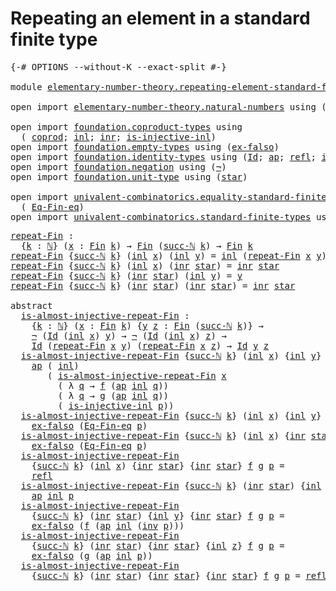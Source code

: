 # Repeating an element in a standard finite type

<pre class="Agda"><a id="59" class="Symbol">{-#</a> <a id="63" class="Keyword">OPTIONS</a> <a id="71" class="Pragma">--without-K</a> <a id="83" class="Pragma">--exact-split</a> <a id="97" class="Symbol">#-}</a>

<a id="102" class="Keyword">module</a> <a id="109" href="elementary-number-theory.repeating-element-standard-finite-type.html" class="Module">elementary-number-theory.repeating-element-standard-finite-type</a> <a id="173" class="Keyword">where</a>

<a id="180" class="Keyword">open</a> <a id="185" class="Keyword">import</a> <a id="192" href="elementary-number-theory.natural-numbers.html" class="Module">elementary-number-theory.natural-numbers</a> <a id="233" class="Keyword">using</a> <a id="239" class="Symbol">(</a><a id="240" href="elementary-number-theory.natural-numbers.html#1444" class="Datatype">ℕ</a><a id="241" class="Symbol">;</a> <a id="243" href="elementary-number-theory.natural-numbers.html#1465" class="InductiveConstructor">zero-ℕ</a><a id="249" class="Symbol">;</a> <a id="251" href="elementary-number-theory.natural-numbers.html#1478" class="InductiveConstructor">succ-ℕ</a><a id="257" class="Symbol">)</a>

<a id="260" class="Keyword">open</a> <a id="265" class="Keyword">import</a> <a id="272" href="foundation.coproduct-types.html" class="Module">foundation.coproduct-types</a> <a id="299" class="Keyword">using</a>
  <a id="307" class="Symbol">(</a> <a id="309" href="foundation.coproduct-types.html#1168" class="Datatype">coprod</a><a id="315" class="Symbol">;</a> <a id="317" href="foundation.coproduct-types.html#1239" class="InductiveConstructor">inl</a><a id="320" class="Symbol">;</a> <a id="322" href="foundation.coproduct-types.html#1262" class="InductiveConstructor">inr</a><a id="325" class="Symbol">;</a> <a id="327" href="foundation.coproduct-types.html#2413" class="Function">is-injective-inl</a><a id="343" class="Symbol">)</a>
<a id="345" class="Keyword">open</a> <a id="350" class="Keyword">import</a> <a id="357" href="foundation.empty-types.html" class="Module">foundation.empty-types</a> <a id="380" class="Keyword">using</a> <a id="386" class="Symbol">(</a><a id="387" href="foundation-core.empty-types.html#1147" class="Function">ex-falso</a><a id="395" class="Symbol">)</a>
<a id="397" class="Keyword">open</a> <a id="402" class="Keyword">import</a> <a id="409" href="foundation.identity-types.html" class="Module">foundation.identity-types</a> <a id="435" class="Keyword">using</a> <a id="441" class="Symbol">(</a><a id="442" href="foundation-core.identity-types.html#641" class="Datatype">Id</a><a id="444" class="Symbol">;</a> <a id="446" href="foundation-core.identity-types.html#2853" class="Function">ap</a><a id="448" class="Symbol">;</a> <a id="450" href="foundation-core.identity-types.html#694" class="InductiveConstructor">refl</a><a id="454" class="Symbol">;</a> <a id="456" href="foundation-core.identity-types.html#1552" class="Function">inv</a><a id="459" class="Symbol">)</a>
<a id="461" class="Keyword">open</a> <a id="466" class="Keyword">import</a> <a id="473" href="foundation.negation.html" class="Module">foundation.negation</a> <a id="493" class="Keyword">using</a> <a id="499" class="Symbol">(</a><a id="500" href="foundation-core.negation.html#452" class="Function">¬</a><a id="501" class="Symbol">)</a>
<a id="503" class="Keyword">open</a> <a id="508" class="Keyword">import</a> <a id="515" href="foundation.unit-type.html" class="Module">foundation.unit-type</a> <a id="536" class="Keyword">using</a> <a id="542" class="Symbol">(</a><a id="543" href="foundation.unit-type.html#999" class="InductiveConstructor">star</a><a id="547" class="Symbol">)</a>

<a id="550" class="Keyword">open</a> <a id="555" class="Keyword">import</a> <a id="562" href="univalent-combinatorics.equality-standard-finite-types.html" class="Module">univalent-combinatorics.equality-standard-finite-types</a> <a id="617" class="Keyword">using</a>
  <a id="625" class="Symbol">(</a> <a id="627" href="univalent-combinatorics.equality-standard-finite-types.html#2264" class="Function">Eq-Fin-eq</a><a id="636" class="Symbol">)</a>
<a id="638" class="Keyword">open</a> <a id="643" class="Keyword">import</a> <a id="650" href="univalent-combinatorics.standard-finite-types.html" class="Module">univalent-combinatorics.standard-finite-types</a> <a id="696" class="Keyword">using</a> <a id="702" class="Symbol">(</a><a id="703" href="univalent-combinatorics.standard-finite-types.html#2085" class="Function">Fin</a><a id="706" class="Symbol">)</a>
</pre>
<pre class="Agda"><a id="repeat-Fin"></a><a id="721" href="elementary-number-theory.repeating-element-standard-finite-type.html#721" class="Function">repeat-Fin</a> <a id="732" class="Symbol">:</a>
  <a id="736" class="Symbol">{</a><a id="737" href="elementary-number-theory.repeating-element-standard-finite-type.html#737" class="Bound">k</a> <a id="739" class="Symbol">:</a> <a id="741" href="elementary-number-theory.natural-numbers.html#1444" class="Datatype">ℕ</a><a id="742" class="Symbol">}</a> <a id="744" class="Symbol">(</a><a id="745" href="elementary-number-theory.repeating-element-standard-finite-type.html#745" class="Bound">x</a> <a id="747" class="Symbol">:</a> <a id="749" href="univalent-combinatorics.standard-finite-types.html#2085" class="Function">Fin</a> <a id="753" href="elementary-number-theory.repeating-element-standard-finite-type.html#737" class="Bound">k</a><a id="754" class="Symbol">)</a> <a id="756" class="Symbol">→</a> <a id="758" href="univalent-combinatorics.standard-finite-types.html#2085" class="Function">Fin</a> <a id="762" class="Symbol">(</a><a id="763" href="elementary-number-theory.natural-numbers.html#1478" class="InductiveConstructor">succ-ℕ</a> <a id="770" href="elementary-number-theory.repeating-element-standard-finite-type.html#737" class="Bound">k</a><a id="771" class="Symbol">)</a> <a id="773" class="Symbol">→</a> <a id="775" href="univalent-combinatorics.standard-finite-types.html#2085" class="Function">Fin</a> <a id="779" href="elementary-number-theory.repeating-element-standard-finite-type.html#737" class="Bound">k</a>
<a id="781" href="elementary-number-theory.repeating-element-standard-finite-type.html#721" class="Function">repeat-Fin</a> <a id="792" class="Symbol">{</a><a id="793" href="elementary-number-theory.natural-numbers.html#1478" class="InductiveConstructor">succ-ℕ</a> <a id="800" href="elementary-number-theory.repeating-element-standard-finite-type.html#800" class="Bound">k</a><a id="801" class="Symbol">}</a> <a id="803" class="Symbol">(</a><a id="804" href="foundation.coproduct-types.html#1239" class="InductiveConstructor">inl</a> <a id="808" href="elementary-number-theory.repeating-element-standard-finite-type.html#808" class="Bound">x</a><a id="809" class="Symbol">)</a> <a id="811" class="Symbol">(</a><a id="812" href="foundation.coproduct-types.html#1239" class="InductiveConstructor">inl</a> <a id="816" href="elementary-number-theory.repeating-element-standard-finite-type.html#816" class="Bound">y</a><a id="817" class="Symbol">)</a> <a id="819" class="Symbol">=</a> <a id="821" href="foundation.coproduct-types.html#1239" class="InductiveConstructor">inl</a> <a id="825" class="Symbol">(</a><a id="826" href="elementary-number-theory.repeating-element-standard-finite-type.html#721" class="Function">repeat-Fin</a> <a id="837" href="elementary-number-theory.repeating-element-standard-finite-type.html#808" class="Bound">x</a> <a id="839" href="elementary-number-theory.repeating-element-standard-finite-type.html#816" class="Bound">y</a><a id="840" class="Symbol">)</a>
<a id="842" href="elementary-number-theory.repeating-element-standard-finite-type.html#721" class="Function">repeat-Fin</a> <a id="853" class="Symbol">{</a><a id="854" href="elementary-number-theory.natural-numbers.html#1478" class="InductiveConstructor">succ-ℕ</a> <a id="861" href="elementary-number-theory.repeating-element-standard-finite-type.html#861" class="Bound">k</a><a id="862" class="Symbol">}</a> <a id="864" class="Symbol">(</a><a id="865" href="foundation.coproduct-types.html#1239" class="InductiveConstructor">inl</a> <a id="869" href="elementary-number-theory.repeating-element-standard-finite-type.html#869" class="Bound">x</a><a id="870" class="Symbol">)</a> <a id="872" class="Symbol">(</a><a id="873" href="foundation.coproduct-types.html#1262" class="InductiveConstructor">inr</a> <a id="877" href="foundation.unit-type.html#999" class="InductiveConstructor">star</a><a id="881" class="Symbol">)</a> <a id="883" class="Symbol">=</a> <a id="885" href="foundation.coproduct-types.html#1262" class="InductiveConstructor">inr</a> <a id="889" href="foundation.unit-type.html#999" class="InductiveConstructor">star</a>
<a id="894" href="elementary-number-theory.repeating-element-standard-finite-type.html#721" class="Function">repeat-Fin</a> <a id="905" class="Symbol">{</a><a id="906" href="elementary-number-theory.natural-numbers.html#1478" class="InductiveConstructor">succ-ℕ</a> <a id="913" href="elementary-number-theory.repeating-element-standard-finite-type.html#913" class="Bound">k</a><a id="914" class="Symbol">}</a> <a id="916" class="Symbol">(</a><a id="917" href="foundation.coproduct-types.html#1262" class="InductiveConstructor">inr</a> <a id="921" href="foundation.unit-type.html#999" class="InductiveConstructor">star</a><a id="925" class="Symbol">)</a> <a id="927" class="Symbol">(</a><a id="928" href="foundation.coproduct-types.html#1239" class="InductiveConstructor">inl</a> <a id="932" href="elementary-number-theory.repeating-element-standard-finite-type.html#932" class="Bound">y</a><a id="933" class="Symbol">)</a> <a id="935" class="Symbol">=</a> <a id="937" href="elementary-number-theory.repeating-element-standard-finite-type.html#932" class="Bound">y</a>
<a id="939" href="elementary-number-theory.repeating-element-standard-finite-type.html#721" class="Function">repeat-Fin</a> <a id="950" class="Symbol">{</a><a id="951" href="elementary-number-theory.natural-numbers.html#1478" class="InductiveConstructor">succ-ℕ</a> <a id="958" href="elementary-number-theory.repeating-element-standard-finite-type.html#958" class="Bound">k</a><a id="959" class="Symbol">}</a> <a id="961" class="Symbol">(</a><a id="962" href="foundation.coproduct-types.html#1262" class="InductiveConstructor">inr</a> <a id="966" href="foundation.unit-type.html#999" class="InductiveConstructor">star</a><a id="970" class="Symbol">)</a> <a id="972" class="Symbol">(</a><a id="973" href="foundation.coproduct-types.html#1262" class="InductiveConstructor">inr</a> <a id="977" href="foundation.unit-type.html#999" class="InductiveConstructor">star</a><a id="981" class="Symbol">)</a> <a id="983" class="Symbol">=</a> <a id="985" href="foundation.coproduct-types.html#1262" class="InductiveConstructor">inr</a> <a id="989" href="foundation.unit-type.html#999" class="InductiveConstructor">star</a>

<a id="995" class="Keyword">abstract</a>
  <a id="is-almost-injective-repeat-Fin"></a><a id="1006" href="elementary-number-theory.repeating-element-standard-finite-type.html#1006" class="Function">is-almost-injective-repeat-Fin</a> <a id="1037" class="Symbol">:</a>
    <a id="1043" class="Symbol">{</a><a id="1044" href="elementary-number-theory.repeating-element-standard-finite-type.html#1044" class="Bound">k</a> <a id="1046" class="Symbol">:</a> <a id="1048" href="elementary-number-theory.natural-numbers.html#1444" class="Datatype">ℕ</a><a id="1049" class="Symbol">}</a> <a id="1051" class="Symbol">(</a><a id="1052" href="elementary-number-theory.repeating-element-standard-finite-type.html#1052" class="Bound">x</a> <a id="1054" class="Symbol">:</a> <a id="1056" href="univalent-combinatorics.standard-finite-types.html#2085" class="Function">Fin</a> <a id="1060" href="elementary-number-theory.repeating-element-standard-finite-type.html#1044" class="Bound">k</a><a id="1061" class="Symbol">)</a> <a id="1063" class="Symbol">{</a><a id="1064" href="elementary-number-theory.repeating-element-standard-finite-type.html#1064" class="Bound">y</a> <a id="1066" href="elementary-number-theory.repeating-element-standard-finite-type.html#1066" class="Bound">z</a> <a id="1068" class="Symbol">:</a> <a id="1070" href="univalent-combinatorics.standard-finite-types.html#2085" class="Function">Fin</a> <a id="1074" class="Symbol">(</a><a id="1075" href="elementary-number-theory.natural-numbers.html#1478" class="InductiveConstructor">succ-ℕ</a> <a id="1082" href="elementary-number-theory.repeating-element-standard-finite-type.html#1044" class="Bound">k</a><a id="1083" class="Symbol">)}</a> <a id="1086" class="Symbol">→</a>
    <a id="1092" href="foundation-core.negation.html#452" class="Function">¬</a> <a id="1094" class="Symbol">(</a><a id="1095" href="foundation-core.identity-types.html#641" class="Datatype">Id</a> <a id="1098" class="Symbol">(</a><a id="1099" href="foundation.coproduct-types.html#1239" class="InductiveConstructor">inl</a> <a id="1103" href="elementary-number-theory.repeating-element-standard-finite-type.html#1052" class="Bound">x</a><a id="1104" class="Symbol">)</a> <a id="1106" href="elementary-number-theory.repeating-element-standard-finite-type.html#1064" class="Bound">y</a><a id="1107" class="Symbol">)</a> <a id="1109" class="Symbol">→</a> <a id="1111" href="foundation-core.negation.html#452" class="Function">¬</a> <a id="1113" class="Symbol">(</a><a id="1114" href="foundation-core.identity-types.html#641" class="Datatype">Id</a> <a id="1117" class="Symbol">(</a><a id="1118" href="foundation.coproduct-types.html#1239" class="InductiveConstructor">inl</a> <a id="1122" href="elementary-number-theory.repeating-element-standard-finite-type.html#1052" class="Bound">x</a><a id="1123" class="Symbol">)</a> <a id="1125" href="elementary-number-theory.repeating-element-standard-finite-type.html#1066" class="Bound">z</a><a id="1126" class="Symbol">)</a> <a id="1128" class="Symbol">→</a>
    <a id="1134" href="foundation-core.identity-types.html#641" class="Datatype">Id</a> <a id="1137" class="Symbol">(</a><a id="1138" href="elementary-number-theory.repeating-element-standard-finite-type.html#721" class="Function">repeat-Fin</a> <a id="1149" href="elementary-number-theory.repeating-element-standard-finite-type.html#1052" class="Bound">x</a> <a id="1151" href="elementary-number-theory.repeating-element-standard-finite-type.html#1064" class="Bound">y</a><a id="1152" class="Symbol">)</a> <a id="1154" class="Symbol">(</a><a id="1155" href="elementary-number-theory.repeating-element-standard-finite-type.html#721" class="Function">repeat-Fin</a> <a id="1166" href="elementary-number-theory.repeating-element-standard-finite-type.html#1052" class="Bound">x</a> <a id="1168" href="elementary-number-theory.repeating-element-standard-finite-type.html#1066" class="Bound">z</a><a id="1169" class="Symbol">)</a> <a id="1171" class="Symbol">→</a> <a id="1173" href="foundation-core.identity-types.html#641" class="Datatype">Id</a> <a id="1176" href="elementary-number-theory.repeating-element-standard-finite-type.html#1064" class="Bound">y</a> <a id="1178" href="elementary-number-theory.repeating-element-standard-finite-type.html#1066" class="Bound">z</a>
  <a id="1182" href="elementary-number-theory.repeating-element-standard-finite-type.html#1006" class="Function">is-almost-injective-repeat-Fin</a> <a id="1213" class="Symbol">{</a><a id="1214" href="elementary-number-theory.natural-numbers.html#1478" class="InductiveConstructor">succ-ℕ</a> <a id="1221" href="elementary-number-theory.repeating-element-standard-finite-type.html#1221" class="Bound">k</a><a id="1222" class="Symbol">}</a> <a id="1224" class="Symbol">(</a><a id="1225" href="foundation.coproduct-types.html#1239" class="InductiveConstructor">inl</a> <a id="1229" href="elementary-number-theory.repeating-element-standard-finite-type.html#1229" class="Bound">x</a><a id="1230" class="Symbol">)</a> <a id="1232" class="Symbol">{</a><a id="1233" href="foundation.coproduct-types.html#1239" class="InductiveConstructor">inl</a> <a id="1237" href="elementary-number-theory.repeating-element-standard-finite-type.html#1237" class="Bound">y</a><a id="1238" class="Symbol">}</a> <a id="1240" class="Symbol">{</a><a id="1241" href="foundation.coproduct-types.html#1239" class="InductiveConstructor">inl</a> <a id="1245" href="elementary-number-theory.repeating-element-standard-finite-type.html#1245" class="Bound">z</a><a id="1246" class="Symbol">}</a> <a id="1248" href="elementary-number-theory.repeating-element-standard-finite-type.html#1248" class="Bound">f</a> <a id="1250" href="elementary-number-theory.repeating-element-standard-finite-type.html#1250" class="Bound">g</a> <a id="1252" href="elementary-number-theory.repeating-element-standard-finite-type.html#1252" class="Bound">p</a> <a id="1254" class="Symbol">=</a>
    <a id="1260" href="foundation-core.identity-types.html#2853" class="Function">ap</a> <a id="1263" class="Symbol">(</a> <a id="1265" href="foundation.coproduct-types.html#1239" class="InductiveConstructor">inl</a><a id="1268" class="Symbol">)</a>
       <a id="1277" class="Symbol">(</a> <a id="1279" href="elementary-number-theory.repeating-element-standard-finite-type.html#1006" class="Function">is-almost-injective-repeat-Fin</a> <a id="1310" href="elementary-number-theory.repeating-element-standard-finite-type.html#1229" class="Bound">x</a>
         <a id="1321" class="Symbol">(</a> <a id="1323" class="Symbol">λ</a> <a id="1325" href="elementary-number-theory.repeating-element-standard-finite-type.html#1325" class="Bound">q</a> <a id="1327" class="Symbol">→</a> <a id="1329" href="elementary-number-theory.repeating-element-standard-finite-type.html#1248" class="Bound">f</a> <a id="1331" class="Symbol">(</a><a id="1332" href="foundation-core.identity-types.html#2853" class="Function">ap</a> <a id="1335" href="foundation.coproduct-types.html#1239" class="InductiveConstructor">inl</a> <a id="1339" href="elementary-number-theory.repeating-element-standard-finite-type.html#1325" class="Bound">q</a><a id="1340" class="Symbol">))</a>
         <a id="1352" class="Symbol">(</a> <a id="1354" class="Symbol">λ</a> <a id="1356" href="elementary-number-theory.repeating-element-standard-finite-type.html#1356" class="Bound">q</a> <a id="1358" class="Symbol">→</a> <a id="1360" href="elementary-number-theory.repeating-element-standard-finite-type.html#1250" class="Bound">g</a> <a id="1362" class="Symbol">(</a><a id="1363" href="foundation-core.identity-types.html#2853" class="Function">ap</a> <a id="1366" href="foundation.coproduct-types.html#1239" class="InductiveConstructor">inl</a> <a id="1370" href="elementary-number-theory.repeating-element-standard-finite-type.html#1356" class="Bound">q</a><a id="1371" class="Symbol">))</a>
         <a id="1383" class="Symbol">(</a> <a id="1385" href="foundation.coproduct-types.html#2413" class="Function">is-injective-inl</a> <a id="1402" href="elementary-number-theory.repeating-element-standard-finite-type.html#1252" class="Bound">p</a><a id="1403" class="Symbol">))</a>
  <a id="1408" href="elementary-number-theory.repeating-element-standard-finite-type.html#1006" class="Function">is-almost-injective-repeat-Fin</a> <a id="1439" class="Symbol">{</a><a id="1440" href="elementary-number-theory.natural-numbers.html#1478" class="InductiveConstructor">succ-ℕ</a> <a id="1447" href="elementary-number-theory.repeating-element-standard-finite-type.html#1447" class="Bound">k</a><a id="1448" class="Symbol">}</a> <a id="1450" class="Symbol">(</a><a id="1451" href="foundation.coproduct-types.html#1239" class="InductiveConstructor">inl</a> <a id="1455" href="elementary-number-theory.repeating-element-standard-finite-type.html#1455" class="Bound">x</a><a id="1456" class="Symbol">)</a> <a id="1458" class="Symbol">{</a><a id="1459" href="foundation.coproduct-types.html#1239" class="InductiveConstructor">inl</a> <a id="1463" href="elementary-number-theory.repeating-element-standard-finite-type.html#1463" class="Bound">y</a><a id="1464" class="Symbol">}</a> <a id="1466" class="Symbol">{</a><a id="1467" href="foundation.coproduct-types.html#1262" class="InductiveConstructor">inr</a> <a id="1471" href="foundation.unit-type.html#999" class="InductiveConstructor">star</a><a id="1475" class="Symbol">}</a> <a id="1477" href="elementary-number-theory.repeating-element-standard-finite-type.html#1477" class="Bound">f</a> <a id="1479" href="elementary-number-theory.repeating-element-standard-finite-type.html#1479" class="Bound">g</a> <a id="1481" href="elementary-number-theory.repeating-element-standard-finite-type.html#1481" class="Bound">p</a> <a id="1483" class="Symbol">=</a>
    <a id="1489" href="foundation-core.empty-types.html#1147" class="Function">ex-falso</a> <a id="1498" class="Symbol">(</a><a id="1499" href="univalent-combinatorics.equality-standard-finite-types.html#2264" class="Function">Eq-Fin-eq</a> <a id="1509" href="elementary-number-theory.repeating-element-standard-finite-type.html#1481" class="Bound">p</a><a id="1510" class="Symbol">)</a>
  <a id="1514" href="elementary-number-theory.repeating-element-standard-finite-type.html#1006" class="Function">is-almost-injective-repeat-Fin</a> <a id="1545" class="Symbol">{</a><a id="1546" href="elementary-number-theory.natural-numbers.html#1478" class="InductiveConstructor">succ-ℕ</a> <a id="1553" href="elementary-number-theory.repeating-element-standard-finite-type.html#1553" class="Bound">k</a><a id="1554" class="Symbol">}</a> <a id="1556" class="Symbol">(</a><a id="1557" href="foundation.coproduct-types.html#1239" class="InductiveConstructor">inl</a> <a id="1561" href="elementary-number-theory.repeating-element-standard-finite-type.html#1561" class="Bound">x</a><a id="1562" class="Symbol">)</a> <a id="1564" class="Symbol">{</a><a id="1565" href="foundation.coproduct-types.html#1262" class="InductiveConstructor">inr</a> <a id="1569" href="foundation.unit-type.html#999" class="InductiveConstructor">star</a><a id="1573" class="Symbol">}</a> <a id="1575" class="Symbol">{</a><a id="1576" href="foundation.coproduct-types.html#1239" class="InductiveConstructor">inl</a> <a id="1580" href="elementary-number-theory.repeating-element-standard-finite-type.html#1580" class="Bound">z</a><a id="1581" class="Symbol">}</a> <a id="1583" href="elementary-number-theory.repeating-element-standard-finite-type.html#1583" class="Bound">f</a> <a id="1585" href="elementary-number-theory.repeating-element-standard-finite-type.html#1585" class="Bound">g</a> <a id="1587" href="elementary-number-theory.repeating-element-standard-finite-type.html#1587" class="Bound">p</a> <a id="1589" class="Symbol">=</a>
    <a id="1595" href="foundation-core.empty-types.html#1147" class="Function">ex-falso</a> <a id="1604" class="Symbol">(</a><a id="1605" href="univalent-combinatorics.equality-standard-finite-types.html#2264" class="Function">Eq-Fin-eq</a> <a id="1615" href="elementary-number-theory.repeating-element-standard-finite-type.html#1587" class="Bound">p</a><a id="1616" class="Symbol">)</a>
  <a id="1620" href="elementary-number-theory.repeating-element-standard-finite-type.html#1006" class="Function">is-almost-injective-repeat-Fin</a>
    <a id="1655" class="Symbol">{</a><a id="1656" href="elementary-number-theory.natural-numbers.html#1478" class="InductiveConstructor">succ-ℕ</a> <a id="1663" href="elementary-number-theory.repeating-element-standard-finite-type.html#1663" class="Bound">k</a><a id="1664" class="Symbol">}</a> <a id="1666" class="Symbol">(</a><a id="1667" href="foundation.coproduct-types.html#1239" class="InductiveConstructor">inl</a> <a id="1671" href="elementary-number-theory.repeating-element-standard-finite-type.html#1671" class="Bound">x</a><a id="1672" class="Symbol">)</a> <a id="1674" class="Symbol">{</a><a id="1675" href="foundation.coproduct-types.html#1262" class="InductiveConstructor">inr</a> <a id="1679" href="foundation.unit-type.html#999" class="InductiveConstructor">star</a><a id="1683" class="Symbol">}</a> <a id="1685" class="Symbol">{</a><a id="1686" href="foundation.coproduct-types.html#1262" class="InductiveConstructor">inr</a> <a id="1690" href="foundation.unit-type.html#999" class="InductiveConstructor">star</a><a id="1694" class="Symbol">}</a> <a id="1696" href="elementary-number-theory.repeating-element-standard-finite-type.html#1696" class="Bound">f</a> <a id="1698" href="elementary-number-theory.repeating-element-standard-finite-type.html#1698" class="Bound">g</a> <a id="1700" href="elementary-number-theory.repeating-element-standard-finite-type.html#1700" class="Bound">p</a> <a id="1702" class="Symbol">=</a>
    <a id="1708" href="foundation-core.identity-types.html#694" class="InductiveConstructor">refl</a>
  <a id="1715" href="elementary-number-theory.repeating-element-standard-finite-type.html#1006" class="Function">is-almost-injective-repeat-Fin</a> <a id="1746" class="Symbol">{</a><a id="1747" href="elementary-number-theory.natural-numbers.html#1478" class="InductiveConstructor">succ-ℕ</a> <a id="1754" href="elementary-number-theory.repeating-element-standard-finite-type.html#1754" class="Bound">k</a><a id="1755" class="Symbol">}</a> <a id="1757" class="Symbol">(</a><a id="1758" href="foundation.coproduct-types.html#1262" class="InductiveConstructor">inr</a> <a id="1762" href="foundation.unit-type.html#999" class="InductiveConstructor">star</a><a id="1766" class="Symbol">)</a> <a id="1768" class="Symbol">{</a><a id="1769" href="foundation.coproduct-types.html#1239" class="InductiveConstructor">inl</a> <a id="1773" href="elementary-number-theory.repeating-element-standard-finite-type.html#1773" class="Bound">y</a><a id="1774" class="Symbol">}</a> <a id="1776" class="Symbol">{</a><a id="1777" href="foundation.coproduct-types.html#1239" class="InductiveConstructor">inl</a> <a id="1781" href="elementary-number-theory.repeating-element-standard-finite-type.html#1781" class="Bound">z</a><a id="1782" class="Symbol">}</a> <a id="1784" href="elementary-number-theory.repeating-element-standard-finite-type.html#1784" class="Bound">f</a> <a id="1786" href="elementary-number-theory.repeating-element-standard-finite-type.html#1786" class="Bound">g</a> <a id="1788" href="elementary-number-theory.repeating-element-standard-finite-type.html#1788" class="Bound">p</a> <a id="1790" class="Symbol">=</a>
    <a id="1796" href="foundation-core.identity-types.html#2853" class="Function">ap</a> <a id="1799" href="foundation.coproduct-types.html#1239" class="InductiveConstructor">inl</a> <a id="1803" href="elementary-number-theory.repeating-element-standard-finite-type.html#1788" class="Bound">p</a>
  <a id="1807" href="elementary-number-theory.repeating-element-standard-finite-type.html#1006" class="Function">is-almost-injective-repeat-Fin</a>
    <a id="1842" class="Symbol">{</a><a id="1843" href="elementary-number-theory.natural-numbers.html#1478" class="InductiveConstructor">succ-ℕ</a> <a id="1850" href="elementary-number-theory.repeating-element-standard-finite-type.html#1850" class="Bound">k</a><a id="1851" class="Symbol">}</a> <a id="1853" class="Symbol">(</a><a id="1854" href="foundation.coproduct-types.html#1262" class="InductiveConstructor">inr</a> <a id="1858" href="foundation.unit-type.html#999" class="InductiveConstructor">star</a><a id="1862" class="Symbol">)</a> <a id="1864" class="Symbol">{</a><a id="1865" href="foundation.coproduct-types.html#1239" class="InductiveConstructor">inl</a> <a id="1869" href="elementary-number-theory.repeating-element-standard-finite-type.html#1869" class="Bound">y</a><a id="1870" class="Symbol">}</a> <a id="1872" class="Symbol">{</a><a id="1873" href="foundation.coproduct-types.html#1262" class="InductiveConstructor">inr</a> <a id="1877" href="foundation.unit-type.html#999" class="InductiveConstructor">star</a><a id="1881" class="Symbol">}</a> <a id="1883" href="elementary-number-theory.repeating-element-standard-finite-type.html#1883" class="Bound">f</a> <a id="1885" href="elementary-number-theory.repeating-element-standard-finite-type.html#1885" class="Bound">g</a> <a id="1887" href="elementary-number-theory.repeating-element-standard-finite-type.html#1887" class="Bound">p</a> <a id="1889" class="Symbol">=</a>
    <a id="1895" href="foundation-core.empty-types.html#1147" class="Function">ex-falso</a> <a id="1904" class="Symbol">(</a><a id="1905" href="elementary-number-theory.repeating-element-standard-finite-type.html#1883" class="Bound">f</a> <a id="1907" class="Symbol">(</a><a id="1908" href="foundation-core.identity-types.html#2853" class="Function">ap</a> <a id="1911" href="foundation.coproduct-types.html#1239" class="InductiveConstructor">inl</a> <a id="1915" class="Symbol">(</a><a id="1916" href="foundation-core.identity-types.html#1552" class="Function">inv</a> <a id="1920" href="elementary-number-theory.repeating-element-standard-finite-type.html#1887" class="Bound">p</a><a id="1921" class="Symbol">)))</a>
  <a id="1927" href="elementary-number-theory.repeating-element-standard-finite-type.html#1006" class="Function">is-almost-injective-repeat-Fin</a>
    <a id="1962" class="Symbol">{</a><a id="1963" href="elementary-number-theory.natural-numbers.html#1478" class="InductiveConstructor">succ-ℕ</a> <a id="1970" href="elementary-number-theory.repeating-element-standard-finite-type.html#1970" class="Bound">k</a><a id="1971" class="Symbol">}</a> <a id="1973" class="Symbol">(</a><a id="1974" href="foundation.coproduct-types.html#1262" class="InductiveConstructor">inr</a> <a id="1978" href="foundation.unit-type.html#999" class="InductiveConstructor">star</a><a id="1982" class="Symbol">)</a> <a id="1984" class="Symbol">{</a><a id="1985" href="foundation.coproduct-types.html#1262" class="InductiveConstructor">inr</a> <a id="1989" href="foundation.unit-type.html#999" class="InductiveConstructor">star</a><a id="1993" class="Symbol">}</a> <a id="1995" class="Symbol">{</a><a id="1996" href="foundation.coproduct-types.html#1239" class="InductiveConstructor">inl</a> <a id="2000" href="elementary-number-theory.repeating-element-standard-finite-type.html#2000" class="Bound">z</a><a id="2001" class="Symbol">}</a> <a id="2003" href="elementary-number-theory.repeating-element-standard-finite-type.html#2003" class="Bound">f</a> <a id="2005" href="elementary-number-theory.repeating-element-standard-finite-type.html#2005" class="Bound">g</a> <a id="2007" href="elementary-number-theory.repeating-element-standard-finite-type.html#2007" class="Bound">p</a> <a id="2009" class="Symbol">=</a>
    <a id="2015" href="foundation-core.empty-types.html#1147" class="Function">ex-falso</a> <a id="2024" class="Symbol">(</a><a id="2025" href="elementary-number-theory.repeating-element-standard-finite-type.html#2005" class="Bound">g</a> <a id="2027" class="Symbol">(</a><a id="2028" href="foundation-core.identity-types.html#2853" class="Function">ap</a> <a id="2031" href="foundation.coproduct-types.html#1239" class="InductiveConstructor">inl</a> <a id="2035" href="elementary-number-theory.repeating-element-standard-finite-type.html#2007" class="Bound">p</a><a id="2036" class="Symbol">))</a>
  <a id="2041" href="elementary-number-theory.repeating-element-standard-finite-type.html#1006" class="Function">is-almost-injective-repeat-Fin</a>
    <a id="2076" class="Symbol">{</a><a id="2077" href="elementary-number-theory.natural-numbers.html#1478" class="InductiveConstructor">succ-ℕ</a> <a id="2084" href="elementary-number-theory.repeating-element-standard-finite-type.html#2084" class="Bound">k</a><a id="2085" class="Symbol">}</a> <a id="2087" class="Symbol">(</a><a id="2088" href="foundation.coproduct-types.html#1262" class="InductiveConstructor">inr</a> <a id="2092" href="foundation.unit-type.html#999" class="InductiveConstructor">star</a><a id="2096" class="Symbol">)</a> <a id="2098" class="Symbol">{</a><a id="2099" href="foundation.coproduct-types.html#1262" class="InductiveConstructor">inr</a> <a id="2103" href="foundation.unit-type.html#999" class="InductiveConstructor">star</a><a id="2107" class="Symbol">}</a> <a id="2109" class="Symbol">{</a><a id="2110" href="foundation.coproduct-types.html#1262" class="InductiveConstructor">inr</a> <a id="2114" href="foundation.unit-type.html#999" class="InductiveConstructor">star</a><a id="2118" class="Symbol">}</a> <a id="2120" href="elementary-number-theory.repeating-element-standard-finite-type.html#2120" class="Bound">f</a> <a id="2122" href="elementary-number-theory.repeating-element-standard-finite-type.html#2122" class="Bound">g</a> <a id="2124" href="elementary-number-theory.repeating-element-standard-finite-type.html#2124" class="Bound">p</a> <a id="2126" class="Symbol">=</a> <a id="2128" href="foundation-core.identity-types.html#694" class="InductiveConstructor">refl</a>
</pre>